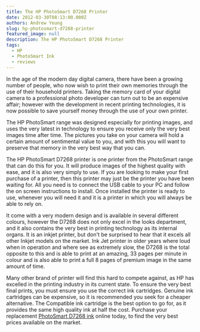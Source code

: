 ```yaml
---
title: The HP PhotoSmart D7268 Printer
date: 2012-03-30T08:13:00.000Z
authors: Andrew Yeung
slug: hp-photosmart-d7268-printer
featured_image: null
description: The HP PhotoSmart D7268 Printer
tags:
  - HP
  - PhotoSmart Ink
  - reviews
---
```

In the age of the modern day digital camera, there have been a growing number of people, who now wish to print their own memories through the use of their household printers. Taking the memory card of your digital camera to a professional photo developer can turn out to be an expensive affair; however with the development in recent printing technologies, it is now possible to save yourself money through the use of your own printer.

The HP PhotoSmart range was designed especially for printing images, and uses the very latest in technology to ensure you receive only the very best images time after time. The pictures you take on your camera will hold a certain amount of sentimental value to you, and with this you will want to preserve that memory in the very best way that you can.

The HP PhotoSmart D7268 printer is one printer from the PhotoSmart range that can do this for you. It will produce images of the highest quality with ease, and it is also very simply to use. If you are looking to make your first purchase of a printer, then this printer may just be the printer you have been waiting for. All you need is to connect the USB cable to your PC and follow the on screen instructions to install. Once installed the printer is ready to use, whenever you will need it and it is a printer in which you will always be able to rely on.

It come with a very modern design and is available in several different colours, however the D7268 does not only excel in the looks department, and it also contains the very best in printing technology as its internal organs. It is an inkjet printer, but don't be surprised to hear that it excels all other Inkjet models on the market. Ink Jet printer in older years where loud when in operation and where see as extremely slow, the D7268 is the total opposite to this and is able to print at an amazing, 33 pages per minute in colour and is also able to print a full 8 pages of premium image in the same amount of time.

Many other brand of printer will find this hard to compete against, as HP has excelled in the printing industry in its current state. To ensure the very best final prints, you must ensure you use the correct ink cartridges. Genuine ink cartridges can be expensive, so it is recommended you seek for a cheaper alternative. The Compatible ink cartridge is the best option to go for, as it provides the same high quality ink at half the cost. Purchase your replacement [PhotoSmart D7268 ink](https://www.comboink.com/hp-photosmart-d7268-ink-cartridges) online today, to find the very best prices available on the market.